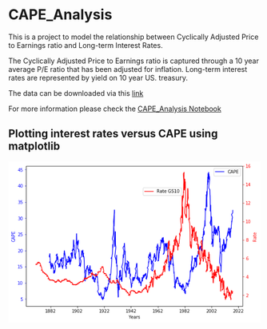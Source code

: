 # CAPE_Analysis

This is a project to model the relationship between Cyclically Adjusted Price to Earnings ratio and Long-term Interest Rates.

The Cyclically Adjusted Price to Earnings ratio is captured through a 10 year average P/E ratio that has been adjusted for inflation. Long-term interest rates are represented by yield on 10 year US. treasury.

The data can be downloaded via this [link](http://www.econ.yale.edu/~shiller/data/ie_data.xls) 

For more information please check the [CAPE_Analysis Notebook](https://github.com/aghazaly/CAPE_Analysis/blob/master/CAPE_Analysis.ipynb)

## Plotting interest rates versus CAPE using matplotlib

![alt text](https://github.com/aghazaly/CAPE_Analysis/blob/master/download.png "plotting CAPE")
